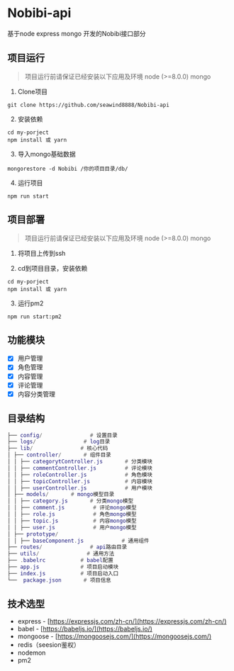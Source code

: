 # Nobibi-api
基于node express mongo 开发的Nobibi接口部分

## 项目运行
> 项目运行前请保证已经安装以下应用及环境
> node (>=8.0.0)
> mongo

1. Clone项目
```
git clone https://github.com/seawind8888/Nobibi-api
```

2. 安装依赖
```
cd my-porject
npm install 或 yarn
```

3. 导入mongo基础数据
```
mongorestore -d Nobibi /你的项目目录/db/
```

4. 运行项目
```
npm run start
```


## 项目部署
> 项目运行前请保证已经安装以下应用及环境
> node (>=8.0.0)
> mongo

1. 将项目上传到ssh

2. cd到项目目录，安装依赖
```
cd my-porject
npm install 或 yarn
```

3. 运行pm2
```
npm run start:pm2
```

## 功能模块

- [x] 用户管理
- [x] 角色管理
- [x] 内容管理
- [x] 评论管理
- [x] 内容分类管理

## 目录结构

``` lua
├── config/               # 设置目录
├── logs/               # log目录
├── lib/               # 核心代码
│ ├── controller/       # 组件目录
│ │ ├── categorytController.js       # 分类模块
│ │ ├── commentController.js         # 评论模块
│ │ ├── roleController.js            # 角色模块
│ │ ├── topicController.js           # 内容模块
│ │ ├── userController.js            # 用户模块
│ ├── models/       # mongo模型目录
│ │ ├── category.js       # 分类mongo模型
│ │ ├── comment.js         # 评论mongo模型
│ │ ├── role.js            # 角色mongo模型
│ │ ├── topic.js           # 内容mongo模型
│ │ ├── user.js            # 用户mongo模型
│ ├── prototype/   
│ │ ├── baseComponent.js            # 通用组件
├── routes/               # api路由目录
├── utils/               # 通用方法
├── .babelrc           # babel配置
├── app.js             # 项目启动模块
├── index.js           # 项目启动入口
└──  package.json       # 项目信息

```

## 技术选型

- express - [https://expressjs.com/zh-cn/](https://expressjs.com/zh-cn/)
- babel - [https://babeljs.io/](https://babeljs.io/)
- mongoose - [https://mongoosejs.com/](https://mongoosejs.com/)
- redis（seesion鉴权）
- nodemon
- pm2


